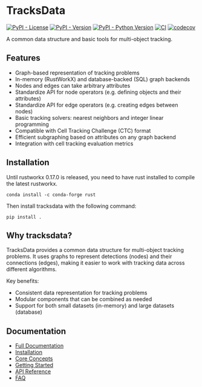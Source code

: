 # TracksData

[![PyPI - License](https://img.shields.io/pypi/l/tracksdata.svg?color=green)](https://github.com/royerlab/tracksdata/raw/main/LICENSE)
[![PyPI - Version](https://img.shields.io/pypi/v/tracksdata.svg)](https://pypi.org/project/tracksdata)
[![PyPI - Python Version](https://img.shields.io/pypi/pyversions/tracksdata.svg)](https://pypi.org/project/tracksdata)
[![CI](https://github.com/royerlab/tracksdata/actions/workflows/ci.yml/badge.svg)](https://github.com/royerlab/tracksdata/actions/workflows/ci.yml)
[![codecov](https://codecov.io/gh/royerlab/tracksdata/branch/main/graph/badge.svg)](https://codecov.io/gh/royerlab/tracksdata)

A common data structure and basic tools for multi-object tracking.

## Features

- Graph-based representation of tracking problems
- In-memory (RustWorkX) and database-backed (SQL) graph backends
- Nodes and edges can take arbitrary attributes
- Standardize API for node operators (e.g. defining objects and their attributes)
- Standardize API for edge operators (e.g. creating edges between nodes)
- Basic tracking solvers: nearest neighbors and integer linear programming
- Compatible with Cell Tracking Challenge (CTC) format
- Efficient subgraphing based on attributes on any graph backend
- Integration with cell tracking evaluation metrics

## Installation

Until rustworkx 0.17.0 is released, you need to have rust installed to compile the latest rustworkx.

```console
conda install -c conda-forge rust
```

Then install tracksdata with the following command:

```console
pip install .
```

## Why tracksdata?

TracksData provides a common data structure for multi-object tracking problems.
It uses graphs to represent detections (nodes) and their connections (edges), making it easier to work with tracking data across different algorithms.

Key benefits:
- Consistent data representation for tracking problems
- Modular components that can be combined as needed
- Support for both small datasets (in-memory) and large datasets (database)

## Documentation

- [Full Documentation](https://royerlab.github.io/tracksdata/)
- [Installation](https://royerlab.github.io/tracksdata/installation/)
- [Core Concepts](https://royerlab.github.io/tracksdata/concepts/)
- [Getting Started](https://royerlab.github.io/tracksdata/getting_started/)
- [API Reference](https://royerlab.github.io/tracksdata/reference/tracksdata/)
- [FAQ](https://royerlab.github.io/tracksdata/faq/)
